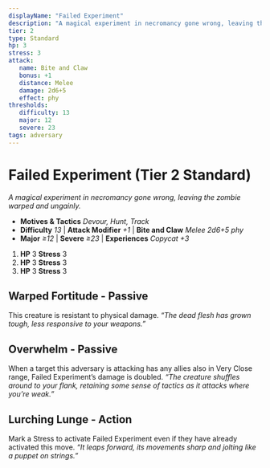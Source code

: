```yaml
---
displayName: "Failed Experiment"
description: "A magical experiment in necromancy gone wrong, leaving the zombie warped and ungainly."
tier: 2
type: Standard
hp: 3
stress: 3
attack:
   name: Bite and Claw
   bonus: +1
   distance: Melee
   damage: 2d6+5
   effect: phy
thresholds:
   difficulty: 13
   major: 12
   severe: 23
tags: adversary
---
```

# Failed Experiment (Tier 2 Standard)
_A magical experiment in necromancy gone wrong, leaving the zombie warped and ungainly._

- **Motives & Tactics** _Devour, Hunt, Track_
- **Difficulty** _13_ | **Attack Modifier** _+1_ | **Bite and Claw** _Melee 2d6+5 phy_
- **Major** _≥12_ | **Severe** _≥23_ | **Experiences** _Copycat +3_

1. **HP** 3
   **Stress** 3
2. **HP** 3
   **Stress** 3
3. **HP** 3
   **Stress** 3

## Warped Fortitude - Passive
This creature is resistant to physical damage. _“The dead flesh has grown tough, less responsive to your weapons.”_

## Overwhelm - Passive
When a target this adversary is attacking has any allies also in Very Close range, Failed Experiment’s damage is doubled. _“The creature shuffles around to your flank, retaining some sense of tactics as it attacks where you’re weak.”_

## Lurching Lunge - Action
Mark a Stress to activate Failed Experiment even if they have already activated this move. _“It leaps forward, its movements sharp and jolting like a puppet on strings.”_
